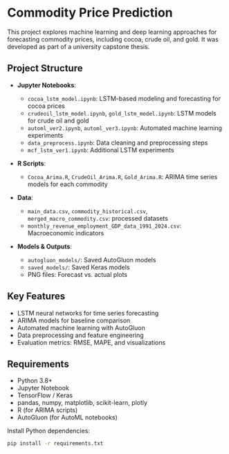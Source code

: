 # Commodity Price Prediction

This project explores machine learning and deep learning approaches for forecasting commodity prices, including cocoa, crude oil, and gold. It was developed as part of a university capstone thesis.

## Project Structure

- **Jupyter Notebooks**:  
  - `cocoa_lstm_model.ipynb`: LSTM-based modeling and forecasting for cocoa prices  
  - `crudeoil_lstm_model.ipynb`, `gold_lstm_model.ipynb`: LSTM models for crude oil and gold  
  - `automl_ver2.ipynb`, `automl_ver3.ipynb`: Automated machine learning experiments  
  - `data_preprocess.ipynb`: Data cleaning and preprocessing steps  
  - `mcf_lstm_ver1.ipynb`: Additional LSTM experiments

- **R Scripts**:  
  - `Cocoa_Arima.R`, `CrudeOil_Arima.R`, `Gold_Arima.R`: ARIMA time series models for each commodity

- **Data**:  
  - `main_data.csv`, `commodity_historical.csv`, `merged_macro_commodity.csv`: processed datasets  
  - `monthly_revenue_employment_GDP_data_1991_2024.csv`: Macroeconomic indicators

- **Models & Outputs**:  
  - `autogluon_models/`: Saved AutoGluon models  
  - `saved_models/`: Saved Keras models  
  - PNG files: Forecast vs. actual plots

## Key Features

- LSTM neural networks for time series forecasting
- ARIMA models for baseline comparison
- Automated machine learning with AutoGluon
- Data preprocessing and feature engineering
- Evaluation metrics: RMSE, MAPE, and visualizations

## Requirements

- Python 3.8+
- Jupyter Notebook
- TensorFlow / Keras
- pandas, numpy, matplotlib, scikit-learn, plotly
- R (for ARIMA scripts)
- AutoGluon (for AutoML notebooks)

Install Python dependencies:
```sh
pip install -r requirements.txt
```
